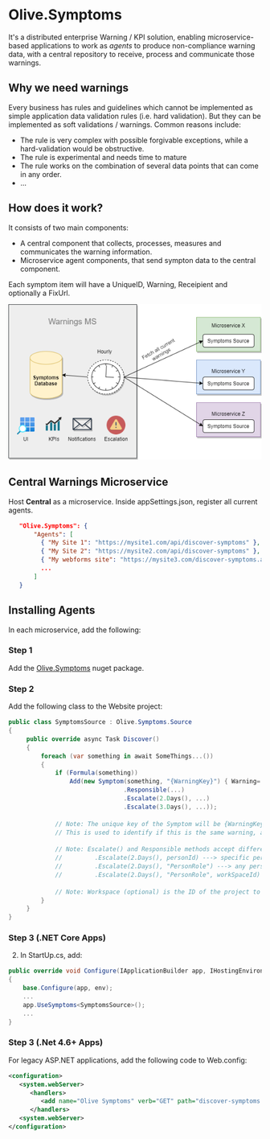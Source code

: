 # Olive.Symptoms

It's a distributed enterprise Warning / KPI solution, enabling microservice-based applications to work as *agents* to produce non-compliance warning data, with a central repository to receive, process and communicate those warnings.

## Why we need warnings
Every business has rules and guidelines which cannot be implemented as simple application data validation rules (i.e. hard validation).
But they can be implemented as soft validations / warnings. Common reasons include:

- The rule is very complex with possible forgivable exceptions, while a hard-validation would be obstructive.
- The rule is experimental and needs time to mature
- The rule works on the combination of several data points that can come in any order.
- ...

## How does it work?

It consists of two main components: 

- A central component that collects, processes, measures and communicates the warning information.
- Microservice agent components, that send sympton data to the central component.

Each symptom item will have a UniqueID, Warning, Receipient and optionally a FixUrl.

![](https://github.com/Geeksltd/Olive.Symptoms/blob/main/Architecture.png?raw=true)

## Central Warnings Microservice

Host **Central** as a microservice. Inside appSettings.json, register all current agents.

```json
   "Olive.Symptoms": {
       "Agents": [
         { "My Site 1": "https://mysite1.com/api/discover-symptoms" },
         { "My Site 2": "https://mysite2.com/api/discover-symptoms" },
         { "My webforms site": "https://mysite3.com/discover-symptoms.axd" }
         ...
       ]
   }
```

## Installing Agents

In each microservice, add the following:

### Step 1
Add the [Olive.Symptoms](https://www.nuget.org/packages/Olive.Symptoms/) nuget package.

### Step 2
Add the following class to the Website project:

```c#
public class SymptomsSource : Olive.Symptoms.Source
{
     public override async Task Discover()
     {                     
         foreach (var something in await SomeThings...())
         {
             if (Formula(something))
                 Add(new Symptom(something, "{WarningKey}") { Warning=..., Responsible=..., FixUrl=..., Workspace=... }
                                .Responsible(...)
                                .Escalate(2.Days(), ...)
                                .Escalate(3.Days(), ...));
                 
             // Note: The unique key of the Symptom will be {WarningKey}:{somethis.ID}.
             // This is used to identify if this is the same warning, and used to calculate the time taken for the warning to be actioned.
             
             // Note: Escalate() and Responsible methods accept different formats:
             //         .Escalate(2.Days(), personId) ---> specific person
             //         .Escalate(2.Days(), "PersonRole") ---> any person with the specified role
             //         .Escalate(2.Days(), "PersonRole", workSpaceId) --> Any person with the specified role and assigned to a workSpace
             
             // Note: Workspace (optional) is the ID of the project to which the warning relates.
         }        
     }
}
```

### Step 3 (.NET Core Apps)


2. In StartUp.cs, add: 
```c#
public override void Configure(IApplicationBuilder app, IHostingEnvironment env)
{
    base.Configure(app, env);
    ...
    app.UseSymptoms<SymptomsSource>();
    ...
}
```


### Step 3 (.Net 4.6+ Apps)
For legacy ASP.NET applications, add the following code to Web.config:

```xml
<configuration>
   <system.webServer>
      <handlers>
         <add name="Olive Symptoms" verb="GET" path="discover-symptoms.axd" type="SymptomsSource" />
      </handlers>
   <system.webServer>
</configuration>
```
